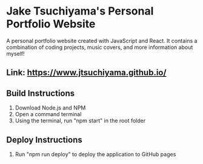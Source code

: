 # Jake Tsuchiyama's Personal Portfolio Website

A personal portfolio website created with JavaScript and React. It contains a combination of coding projects, music covers, and more information about myself!

## Link: https://www.jtsuchiyama.github.io/

## Build Instructions
1. Download Node.js and NPM
2. Open a command terminal
2. Using the terminal, run "npm start" in the root folder

## Deploy Instructions
1. Run "npm run deploy" to deploy the application to GitHub pages
